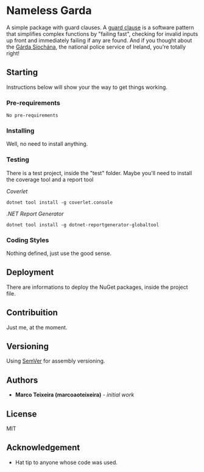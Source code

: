 ﻿# Nameless Garda

A simple package with guard clauses.
A [guard clause](https://en.wikipedia.org/wiki/Guard_(computer_science)) is a
software pattern that simplifies complex functions by "failing fast", checking
for invalid inputs up front and immediately failing if any are found.
And if you thought about the [Gárda Síochána](https://www.garda.ie/ga/), the
national police service of Ireland, you're totally right!

## Starting

Instructions below will show your the way to get things working.

### Pre-requirements

```
No pre-requirements
```

### Installing

Well, no need to install anything.

### Testing

There is a test project, inside the "test" folder. Maybe you'll need to install
the coverage tool and a report tool

*Coverlet*
```
dotnet tool install -g coverlet.console
```

*.NET Report Generator*
```
dotnet tool install -g dotnet-reportgenerator-globaltool
```

### Coding Styles

Nothing defined, just use the good sense.

## Deployment

There are informations to deploy the NuGet packages, inside the project file.

## Contribuition

Just me, at the moment.

## Versioning

Using [SemVer](http://semver.org/) for assembly versioning.

## Authors

* **Marco Teixeira (marcoaoteixeira)** - *initial work*

## License

MIT

## Acknowledgement

* Hat tip to anyone whose code was used. 